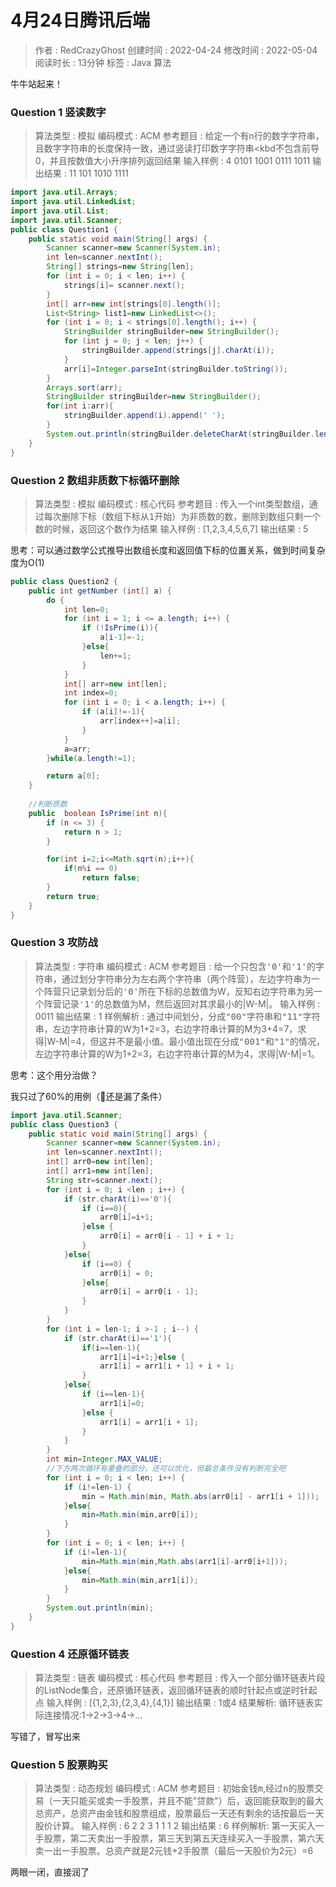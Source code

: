 # 4月24日腾讯后端
> 作者 : RedCrazyGhost
> 创建时间 : 2022-04-24
> 修改时间 : 2022-05-04
> 阅读时长 : 13分钟
> 标签 :  <span class="badge bg-primary">Java</span> <span class="badge bg-black">算法</span> 

牛牛站起来！

### Question 1 竖读数字 
> 算法类型 : <span class="badge rounded-pill bg-primary ">模拟</span> 
> 编码模式 : ACM
> 参考题目 : 给定一个有n行的数字字符串，且数字字符串的长度保持一致，通过竖读打印数字字符串<kbd不包含前导0</kbd>，并且按数值大小<kbd>升序</kbd>排列返回结果
> 输入样例 :
> 4
> 0101
> 1001
> 0111
> 1011
> 输出结果 :
> 11 101 1010 1111

```Java
import java.util.Arrays;
import java.util.LinkedList;
import java.util.List;
import java.util.Scanner;
public class Question1 {
    public static void main(String[] args) {
        Scanner scanner=new Scanner(System.in);
        int len=scanner.nextInt();
        String[] strings=new String[len];
        for (int i = 0; i < len; i++) {
            strings[i]= scanner.next();
        }
        int[] arr=new int[strings[0].length()];
        List<String> list1=new LinkedList<>();
        for (int i = 0; i < strings[0].length(); i++) {
            StringBuilder stringBuilder=new StringBuilder();
            for (int j = 0; j < len; j++) {
                stringBuilder.append(strings[j].charAt(i));
            }
            arr[i]=Integer.parseInt(stringBuilder.toString());
        }
        Arrays.sort(arr);
        StringBuilder stringBuilder=new StringBuilder();
        for(int i:arr){
            stringBuilder.append(i).append(' ');
        }
        System.out.println(stringBuilder.deleteCharAt(stringBuilder.length() - 1));
    }
}
```

### Question 2 数组非质数下标循环删除
> 算法类型 : <span class="badge rounded-pill bg-primary ">模拟</span> 
> 编码模式 : 核心代码
> 参考题目 : 传入一个int类型数组，通过每次删除下标（<kbd>数组下标从1开始</kbd>）为非质数的数，删除到数组只剩一个数的时候，返回这个数作为结果
> 输入样例 :
> [1,2,3,4,5,6,7]
> 输出结果 :
> 5

思考：可以通过数学公式推导出数组长度和返回值下标的位置关系，做到时间复杂度为O(1)

```Java
public class Question2 {
    public int getNumber (int[] a) {
        do {
            int len=0;
            for (int i = 1; i <= a.length; i++) {
                if (!IsPrime(i)){
                    a[i-1]=-1;
                }else{
                    len+=1;
                }
            }
            int[] arr=new int[len];
            int index=0;
            for (int i = 0; i < a.length; i++) {
                if (a[i]!=-1){
                    arr[index++]=a[i];
                }
            }
            a=arr;
        }while(a.length!=1);

        return a[0];
    }
    
    //判断质数
    public  boolean IsPrime(int n){
        if (n <= 3) {
            return n > 1;
        }

        for(int i=2;i<=Math.sqrt(n);i++){
            if(n%i == 0)
                return false;
        }
        return true;
    }
}
```
### Question 3 攻防战
> 算法类型 : <span class="badge rounded-pill bg-primary ">字符串</span> 
> 编码模式 : ACM
> 参考题目 : 给一个只包含<kbd>'0'</kbd>和<kbd>'1'</kbd>的字符串，通过划分字符串分为左右两个字符串（两个阵营），左边字符串为一个阵营只记录划分后的<kbd>'0'</kbd>所在下标的总数值为W，反知右边字符串为另一个阵营记录<kbd>'1'</kbd>的总数值为M，然后返回对其求最小的|W-M|。
> 输入样例 :
> 0011
> 输出结果 :
> 1
> 样例解析 :
> 通过中间划分，分成<kbd>"00"</kbd>字符串和<kbd>"11"</kbd>字符串，左边字符串计算的W为1+2=3，右边字符串计算的M为3+4=7，求得|W-M|=4，但这并不是最小值。最小值出现在分成<kbd>"001"</kbd>和<kbd>"1"</kbd>的情况，左边字符串计算的W为1+2=3，右边字符串计算的M为4，求得|W-M|=1。

思考：这个用分治做？

我只过了60%的用例（🤔还是漏了条件）

```Java
import java.util.Scanner;
public class Question3 {
    public static void main(String[] args) {
        Scanner scanner=new Scanner(System.in);
        int len=scanner.nextInt();
        int[] arr0=new int[len];
        int[] arr1=new int[len];
        String str=scanner.next();
        for (int i = 0; i <len ; i++) {
            if (str.charAt(i)=='0'){
                if (i==0){
                    arr0[i]=i+1;
                }else {
                    arr0[i] = arr0[i - 1] + i + 1;
                }
            }else{
                if (i==0) {
                    arr0[i] = 0;
                }else{
                    arr0[i] = arr0[i - 1];
                }
            }
        }
        for (int i = len-1; i >-1 ; i--) {
            if (str.charAt(i)=='1'){
                if(i==len-1){
                    arr1[i]=i+1;}else {
                    arr1[i] = arr1[i + 1] + i + 1;
                }
            }else{
                if (i==len-1){
                    arr1[i]=0;
                }else {
                    arr1[i] = arr1[i + 1];
                }
            }
        }
        int min=Integer.MAX_VALUE;
        //下方两次循环有重叠的部分，还可以优化，但最总条件没有判断完全吧
        for (int i = 0; i < len; i++) {
            if (i!=len-1) {
                min = Math.min(min, Math.abs(arr0[i] - arr1[i + 1]));
            }else{
                min=Math.min(min,arr0[i]);
            }
        }
        for (int i = 0; i < len; i++) {
            if (i!=len-1){
                min=Math.min(min,Math.abs(arr1[i]-arr0[i+1]));
            }else{
                min=Math.min(min,arr1[i]);
            }
        }
        System.out.println(min);
    }
}
```
### Question 4 还原循环链表
> 算法类型 : <span class="badge rounded-pill bg-primary ">链表</span> 
> 编码模式 : 核心代码
> 参考题目 : 传入一个部分循环链表片段的ListNode集合，还原循环链表，返回循环链表的顺时针起点或逆时针起点
> 输入样例 :
> [{1,2,3},{2,3,4},{4,1}]
> 输出结果 :
> 1或4
> 结果解析:
> 循环链表实际连接情况:1->2->3->4->...

写错了，冒写出来

### Question 5 股票购买
> 算法类型 : <span class="badge rounded-pill bg-primary ">动态规划</span> 
> 编码模式 : ACM
> 参考题目 : 初始金钱<kbd>m</kbd>,经过<kbd>n</kbd>的股票交易（一天只能<kbd>买</kbd>或<kbd>卖</kbd>一手股票，并且不能"贷款"）后，返回能获取到的最大总资产，总资产由金钱和股票组成，股票最后一天还有剩余的话按最后一天股价计算。
> 输入样例 :
> 6 2
> 2 3 1 1 1 2
> 输出结果 :
> 6
> 样例解析:
> 第一天买入一手股票，第二天卖出一手股票，第三天到第五天连续买入一手股票，第六天卖一出一手股票。总资产就是2元钱+2手股票（最后一天股价为2元）=6

两眼一闭，直接润了
